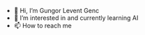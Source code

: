 - 👋 Hi, I’m Gungor Levent Genc
- 👀 I’m interested in and currently learning AI
- 📫 How to reach me 

<!---
gungorleventgenc/gungorleventgenc is a ✨ special ✨ repository because its `README.md` (this file) appears on your GitHub profile.
You can click the Preview link to take a look at your changes.
--->
